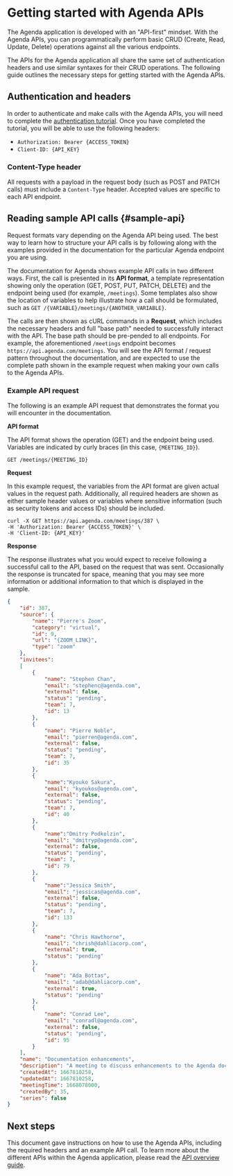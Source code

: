 # Getting started with Agenda APIs

The Agenda application is developed with an "API-first" mindset. With the Agenda APIs, you can programmatically perform basic CRUD (Create, Read, Update, Delete) operations against all the various endpoints.

The APIs for the Agenda application all share the same set of authentication headers and use similar syntaxes for their CRUD operations. The following guide outlines the necessary steps for getting started with the Agenda APIs.

## Authentication and headers

In order to authenticate and make calls with the Agenda APIs, you will need to complete the [authentication tutorial](./authentication.md). Once you have completed the tutorial, you will be able to use the following headers:

- `Authorization: Bearer {ACCESS_TOKEN}`
- `Client-ID: {API_KEY}`

### Content-Type header

All requests with a payload in the request body (such as POST and PATCH calls) must include a `Content-Type` header. Accepted values are specific to each API endpoint. 

## Reading sample API calls {#sample-api}

Request formats vary depending on the Agenda API being used. The best way to learn how to structure your API calls is by following along with the examples provided in the documentation for the particular Agenda endpoint you are using.

The documentation for Agenda shows example API calls in two different ways. First, the call is presented in its **API format**, a template representation showing only the operation (GET, POST, PUT, PATCH, DELETE) and the endpoint being used (for example, `/meetings`). Some templates also show the location of variables to help illustrate how a call should be formulated, such as `GET /{VARIABLE}/meetings/{ANOTHER_VARIABLE}`.

The calls are then shown as cURL commands in a **Request**, which includes the necessary headers and full "base path" needed to successfully interact with the API. The base path should be pre-pended to all endpoints. For example, the aforementioned `/meetings` endpoint becomes `https://api.agenda.com/meetings`. You will see the API format / request pattern throughout the documentation, and are expected to use the complete path shown in the example request when making your own calls to the Agenda APIs.

### Example API request

The following is an example API request that demonstrates the format you will encounter in the documentation.

**API format**

The API format shows the operation (GET) and the endpoint being used. Variables are indicated by curly braces (in this case, `{MEETING_ID}`).

```http
GET /meetings/{MEETING_ID}
```

**Request**

In this example request, the variables from the API format are given actual values in the request path. Additionally, all required headers are shown as either sample header values or variables where sensitive information (such as security tokens and access IDs) should be included.

```shell
curl -X GET https://api.agenda.com/meetings/387 \
-H 'Authorization: Bearer {ACCESS_TOKEN}' \
-H 'Client-ID: {API_KEY}'
```

**Response**

The response illustrates what you would expect to receive following a successful call to the API, based on the request that was sent. Occasionally the response is truncated for space, meaning that you may see more information or additional information to that which is displayed in the sample.

```json
{
    "id": 387,
    "source": {
        "name": "Pierre's Zoom",
        "category": "virtual",
        "id": 9,
        "url": "{ZOOM_LINK}",
        "type": "zoom"
    },
    "invitees":
    [
        {
            "name": "Stephen Chan",
            "email": "stephenc@agenda.com",
            "external": false,
            "status": "pending",
            "team": 7,
            "id": 13
        },
        {
            "name": "Pierre Noble",
            "email": "pierren@agenda.com",
            "external": false,
            "status": "pending",
            "team": 7,
            "id": 35
        },
        {
            "name":"Kyouko Sakura",
            "email": "kyoukos@agenda.com",
            "external": false,
            "status": "pending",
            "team": 7,
            "id": 40
        },               
        {
            "name":"Dmitry Podkolzin",
            "email": "dmitryp@agenda.com",
            "external": false,
            "status": "pending",
            "team": 7,
            "id": 79
        },
        {
            "name":"Jessica Smith",
            "email": "jessicas@agenda.com",
            "external": false,
            "status": "pending",
            "team": 7,
            "id": 133
        },                    
        {
            "name": "Chris Hawthorne",
            "email": "chrish@dahliacorp.com",
            "external": true,
            "status": "pending"
        },
        {
            "name": "Ada Bottas",
            "email": "adab@dahliacorp.com",
            "external": true,
            "status": "pending"
        },
        {
            "name": "Conrad Lee",
            "email": "conradl@agenda.com",
            "external": false,
            "status": "pending",
            "id": 95
        }
    ],
    "name": "Documentation enhancements",
    "description": "A meeting to discuss enhancements to the Agenda documentation.",
    "createdAt": 1667810258,
    "updatedAt": 1667810258,
    "meetingTime": 1668078000,
    "createdBy": 35,
    "series": false
}
```

## Next steps

This document gave instructions on how to use the Agenda APIs, including the required headers and an example API call. To learn more about the different APIs within the Agenda application, please read the [API overview guide](./overview.md).